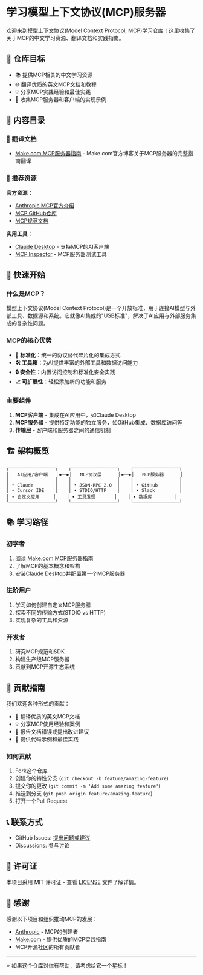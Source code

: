 # 学习模型上下文协议(MCP)服务器

欢迎来到模型上下文协议(Model Context Protocol, MCP)学习仓库！这里收集了关于MCP的中文学习资源、翻译文档和实践指南。

## 🎯 仓库目标

- 📚 提供MCP相关的中文学习资源
- 🌐 翻译优质的英文MCP文档和教程
- 💡 分享MCP实践经验和最佳实践
- 🔧 收集MCP服务器和客户端的实现示例

## 📖 内容目录

### 📄 翻译文档

- [Make.com MCP服务器指南](make-mcp-server-guide.md) - Make.com官方博客关于MCP服务器的完整指南翻译

### 🔗 推荐资源

**官方资源：**
- [Anthropic MCP官方介绍](https://www.anthropic.com/news/model-context-protocol)
- [MCP GitHub仓库](https://github.com/modelcontextprotocol)
- [MCP规范文档](https://spec.modelcontextprotocol.io/)

**实用工具：**
- [Claude Desktop](https://claude.ai/desktop) - 支持MCP的AI客户端
- [MCP Inspector](https://github.com/modelcontextprotocol/inspector) - MCP服务器测试工具

## 🚀 快速开始

### 什么是MCP？

模型上下文协议(Model Context Protocol)是一个开放标准，用于连接AI模型与外部工具、数据源和系统。它就像AI集成的"USB标准"，解决了AI应用与外部服务集成的复杂性问题。

### MCP的核心优势

- **🔄 标准化**：统一的协议替代碎片化的集成方式
- **🛠️ 工具箱**：为AI提供丰富的外部工具和数据访问能力
- **🔒 安全性**：内置访问控制和标准化安全实践
- **📈 可扩展性**：轻松添加新的功能和服务

### 主要组件

1. **MCP客户端** - 集成在AI应用中，如Claude Desktop
2. **MCP服务器** - 提供特定功能的独立服务，如GitHub集成、数据库访问等
3. **传输层** - 客户端和服务器之间的通信机制

## 🏗️ 架构概览

```
┌─────────────────┐    ┌─────────────────┐    ┌─────────────────┐
│   AI应用/客户端   │◄──►│   MCP协议层      │◄──►│   MCP服务器      │
│                 │    │                 │    │                 │
│ • Claude        │    │ • JSON-RPC 2.0  │    │ • GitHub        │
│ • Cursor IDE    │    │ • STDIO/HTTP    │    │ • Slack         │
│ • 自定义应用     │    │ • 工具发现       │    │ • 数据库        │
└─────────────────┘    └─────────────────┘    └─────────────────┘
```

## 📚 学习路径

### 初学者
1. 阅读 [Make.com MCP服务器指南](make-mcp-server-guide.md)
2. 了解MCP的基本概念和架构
3. 安装Claude Desktop并配置第一个MCP服务器

### 进阶用户
1. 学习如何创建自定义MCP服务器
2. 探索不同的传输方式(STDIO vs HTTP)
3. 实现复杂的工具和资源

### 开发者
1. 研究MCP规范和SDK
2. 构建生产级MCP服务器
3. 贡献到MCP开源生态系统

## 🤝 贡献指南

我们欢迎各种形式的贡献：

- 📝 翻译优质的英文MCP文档
- 💡 分享MCP使用经验和案例
- 🐛 报告文档错误或提出改进建议
- 🔧 提供代码示例和最佳实践

### 如何贡献

1. Fork这个仓库
2. 创建你的特性分支 (`git checkout -b feature/amazing-feature`)
3. 提交你的更改 (`git commit -m 'Add some amazing feature'`)
4. 推送到分支 (`git push origin feature/amazing-feature`)
5. 打开一个Pull Request

## 📞 联系方式

- GitHub Issues: [提出问题或建议](https://github.com/Joseph19820124/learn-model-context-protocol-mcp-server/issues)
- Discussions: [参与讨论](https://github.com/Joseph19820124/learn-model-context-protocol-mcp-server/discussions)

## 📄 许可证

本项目采用 MIT 许可证 - 查看 [LICENSE](LICENSE) 文件了解详情。

## 🌟 感谢

感谢以下项目和组织推动MCP的发展：
- [Anthropic](https://www.anthropic.com/) - MCP的创建者
- [Make.com](https://www.make.com/) - 提供优质的MCP实践指南
- MCP开源社区的所有贡献者

---

⭐ 如果这个仓库对你有帮助，请考虑给它一个星标！